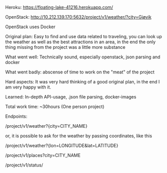 Heroku: https://floating-lake-41216.herokuapp.com/

OpenStack: http://10.212.139.170:5632/project/v1/weather/?city=Gjøvik

OpenStack uses Docker

Original plan: Easy to find and use data related to traveling, you can look up the weather as well as the best attractions in an area, in the end the only thing missing from the project was a little more substance

What went well: Technically sound, especially openstack, json parsing and docker

What went badly: abscense of time to work on the "meat" of the project

Hard aspects: It was very hard thinking of a good original plan, in the end  I am very happy with it.

Learned: In-depth API-usage, .json file parsing, docker-images

Total work time: ~30hours (One person project)

Endpoints:

/project/v1/weather?{city=CITY_NAME} 

or, it is possible to ask for the weather by passing coordinates, like this

/project/v1/weather?{lon=LONGITUDE&lat=LATITUDE} 

/project/v1/places?city=CITY_NAME

/project/v1/status/
